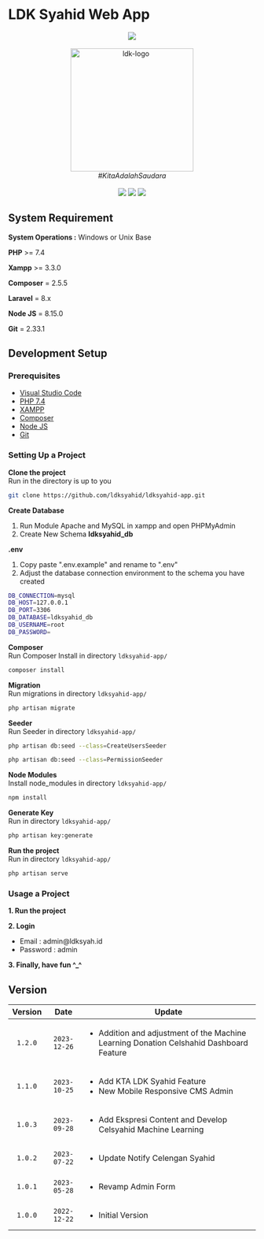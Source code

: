 # LDK Syahid Web App
<div align="center" style='text-align : center;'>
  <div class="row">
  <img src="https://laravel.com/img/logomark.min.svg" width="100px">
  </div>
  <br>
  <img src="public/Images/Logos/logoldksyahid.png" alt="ldk-logo" width="250px"/>
  <br>
  <i>#KitaAdalahSaudara</i>
  <br>
</div>

<br>
<div align="center">
<img src="https://img.shields.io/badge/version-v1.2.0-blue" />
<img src="https://img.shields.io/badge/license-LDK Syahid-green" />
<img src="https://img.shields.io/badge/contributors-11-brightgreen" />
</div>

## System Requirement
**System Operations :** Windows or Unix Base

**PHP** >= 7.4

**Xampp** >= 3.3.0

**Composer** = 2.5.5

**Laravel** = 8.x

**Node JS** = 8.15.0

**Git** = 2.33.1

## Development Setup

### Prerequisites
<ul>
    <li><a href="https://code.visualstudio.com/download" target="_blank" rel="noopener noreferrer">Visual Studio Code</a></li>
    <li><a href="https://windows.php.net/download#php-7.4" target="_blank" rel="noopener noreferrer">PHP 7.4</a></li>
    <li><a href="https://www.apachefriends.org/download.html" target="_blank" rel="noopener noreferrer">XAMPP</a></li>
    <li><a href="https://getcomposer.org/download/" target="_blank" rel="noopener noreferrer">Composer</a></li>
    <li><a href="https://nodejs.org/en/download" target="_blank" rel="noopener noreferrer">Node JS</a></li>
    <li><a href="https://git-scm.com/downloads" target="_blank" rel="noopener noreferrer">Git</a></li>
</ul>

### Setting Up a Project
<b>Clone the project</b>
<br>
Run in the directory is up to you
<br>
```bash
git clone https://github.com/ldksyahid/ldksyahid-app.git
```

<b>Create Database</b> 
<br>
<ol>
    <li>Run Module Apache and MySQL in xampp and open PHPMyAdmin</li>
    <li>Create New Schema <b>ldksyahid_db</b></li>
</ol>

<b>.env</b> 
<br>
<ol>
    <li>Copy paste ".env.example" and rename to ".env"</li>
    <li>Adjust the database connection environment to the schema you have created</li>
</ol>

```bash
DB_CONNECTION=mysql
DB_HOST=127.0.0.1
DB_PORT=3306
DB_DATABASE=ldksyahid_db
DB_USERNAME=root
DB_PASSWORD=
```

<b>Composer</b>
<br>
Run Composer Install in directory `ldksyahid-app/`
```bash
composer install
```

<b>Migration</b>
<br>
Run migrations in directory `ldksyahid-app/`
```bash
php artisan migrate
```

<b>Seeder</b>
<br>
Run Seeder in directory `ldksyahid-app/`
```bash
php artisan db:seed --class=CreateUsersSeeder
```
```bash
php artisan db:seed --class=PermissionSeeder
```

<b>Node Modules</b>
<br>
Install node_modules in directory `ldksyahid-app/`
```bash
npm install
```

<b>Generate Key</b> 
<br>
Run in directory `ldksyahid-app/`
<br>
```bash
php artisan key:generate
```

<b>Run the project</b>
<br>
Run in directory `ldksyahid-app/`
```bash
php artisan serve
```

### Usage a Project
<b>1. Run the project</b> 
<br>

<b>2. Login</b> 
<br>
<ul>
    <li>Email : admin@ldksyah.id</li>
    <li>Password : admin</li>
</ul>

<b>3. Finally, have fun ^_^</b> 
<br>

## Version
| Version | Date         | Update |
| :---:   |     :---:    |  ---   |
| `1.2.0`| `2023-12-26` | <ul><li>Addition and adjustment of the Machine Learning Donation Celshahid Dashboard Feature</li></ul> |
| `1.1.0`| `2023-10-25` | <ul><li>Add KTA LDK Syahid Feature</li><li>New Mobile Responsive CMS Admin</li></ul> |
| `1.0.3`| `2023-09-28` | <ul><li>Add Ekspresi Content and Develop Celsyahid Machine Learning</li></ul> |
| `1.0.2`| `2023-07-22` | <ul><li>Update Notify Celengan Syahid</li></ul> |
| `1.0.1`| `2023-05-28` | <ul><li>Revamp Admin Form</li></ul> |
| `1.0.0`| `2022-12-22` | <ul><li>Initial Version</li></ul> |
